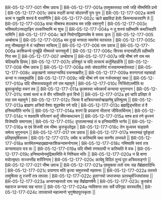 BR-05-12-177-001  	भीष्म उवाच ||
BR-05-12-177-001a	एवमुक्तस्तदा रामो जहि भीष्ममिति प्रभो |
BR-05-12-177-001c	उवाच रुदतीं कन्यां चोदयन्तीं पुनः पुनः ||
BR-05-12-177-002a	काश्ये कामं न गृह्णामि शस्त्रं वै वरवर्णिनि |
BR-05-12-177-002c	ऋते ब्रह्मविदां हेतोः किमन्यत्करवाणि ते ||
BR-05-12-177-003a	वाचा भीष्मश्च शाल्वश्च मम राज्ञि वशानुगौ |
BR-05-12-177-003c	भविष्यतोऽनवद्याङ्गि तत्करिष्यामि मा शुचः ||
BR-05-12-177-004a	न तु शस्त्रं ग्रहीष्यामि कथञ्चिदपि भामिनि |
BR-05-12-177-004c	ऋते नियोगाद्विप्राणामेष मे समयः कृतः ||
BR-05-12-177-005  	अम्बोवाच ||
BR-05-12-177-005a	मम दुःखं भगवता व्यपनेयं यतस्ततः |
BR-05-12-177-005c	तत्तु भीष्मप्रसूतं मे तं जहीश्वर माचिरम् ||
BR-05-12-177-006  	राम उवाच ||
BR-05-12-177-006a	काशिकन्ये पुनर्ब्रूहि भीष्मस्ते चरणावुभौ |
BR-05-12-177-006c	शिरसा वन्दनार्होऽपि ग्रहीष्यति गिरा मम ||
BR-05-12-177-007  	अम्बोवाच ||
BR-05-12-177-007a	जहि भीष्मं रणे राम मम चेदिच्छसि प्रियम् |
BR-05-12-177-007c	प्रतिश्रुतं च यदि तत्सत्यं कर्तुमिहार्हसि ||
BR-05-12-177-008  	भीष्म उवाच ||
BR-05-12-177-008a	तयोः संवदतोरेवं राजन्रामाम्बयोस्तदा |
BR-05-12-177-008c	अकृतव्रणो जामदग्न्यमिदं वचनमब्रवीत् ||
BR-05-12-177-009a	शरणागतां महाबाहो कन्यां न त्यक्तुमर्हसि |
BR-05-12-177-009c	जहि भीष्मं रणे राम गर्जन्तमसुरं यथा ||
BR-05-12-177-010a	यदि भीष्मस्त्वयाहूतो रणे राम महामुने |
BR-05-12-177-010c	निर्जितोऽस्मीति वा ब्रूयात्कुर्याद्वा वचनं तव ||
BR-05-12-177-011a	कृतमस्या भवेत्कार्यं कन्याया भृगुनन्दन |
BR-05-12-177-011c	वाक्यं सत्यं च ते वीर भविष्यति कृतं विभो ||
BR-05-12-177-012a	इयं चापि प्रतिज्ञा ते तदा राम महामुने |
BR-05-12-177-012c	जित्वा वै क्षत्रियान्सर्वान्ब्राह्मणेषु प्रतिश्रुतम् ||
BR-05-12-177-013a	ब्राह्मणः क्षत्रियो वैश्यः शूद्रश्चैव रणे यदि |
BR-05-12-177-013c	ब्रह्मद्विड्भविता तं वै हनिष्यामीति भार्गव ||
BR-05-12-177-014a	शरणं हि प्रपन्नानां भीतानां जीवितार्थिनाम् |
BR-05-12-177-014c	न शक्ष्यामि परित्यागं कर्तुं जीवन्कथञ्चन ||
BR-05-12-177-015a	यश्च क्षत्रं रणे कृत्स्नं विजेष्यति समागतम् |
BR-05-12-177-015c	दृप्तात्मानमहं तं च हनिष्यामीति भार्गव ||
BR-05-12-177-016a	स एवं विजयी राम भीष्मः कुरुकुलोद्वहः |
BR-05-12-177-016c	तेन युध्यस्व सङ्ग्रामे समेत्य भृगुनन्दन ||
BR-05-12-177-017  	राम उवाच ||
BR-05-12-177-017a	स्मराम्यहं पूर्वकृतां प्रतिज्ञामृषिसत्तम |
BR-05-12-177-017c	तथैव च करिष्यामि यथा साम्नैव लप्स्यते ||
BR-05-12-177-018a	कार्यमेतन्महद्ब्रह्मन्काशिकन्यामनोगतम् |
BR-05-12-177-018c	गमिष्यामि स्वयं तत्र कन्यामादाय यत्र सः ||
BR-05-12-177-019a	यदि भीष्मो रणश्लाघी न करिष्यति मे वचः |
BR-05-12-177-019c	हनिष्याम्येनमुद्रिक्तमिति मे निश्चिता मतिः ||
BR-05-12-177-020a	न हि बाणा मयोत्सृष्टाः सज्जन्तीह शरीरिणाम् |
BR-05-12-177-020c	कायेषु विदितं तुभ्यं पुरा क्षत्रियसङ्गरे ||
BR-05-12-177-021  	भीष्म उवाच || 
BR-05-12-177-021a	एवमुक्त्वा ततो रामः सह तैर्ब्रह्मवादिभिः |
BR-05-12-177-021c	प्रयाणाय मतिं कृत्वा समुत्तस्थौ महामनाः ||
BR-05-12-177-022a	ततस्ते तामुषित्वा तु रजनीं तत्र तापसाः |
BR-05-12-177-022c	हुताग्नयो जप्तजप्याः प्रतस्थुर्मज्जिघांसया ||
BR-05-12-177-023a	अभ्यगच्छत्ततो रामः सह तैर्ब्राह्मणर्षभैः |
BR-05-12-177-023c	कुरुक्षेत्रं महाराज कन्यया सह भारत ||
BR-05-12-177-024a	न्यविशन्त ततः सर्वे परिगृह्य सरस्वतीम् |
BR-05-12-177-024c	तापसास्ते महात्मानो भृगुश्रेष्ठपुरस्कृताः ||
